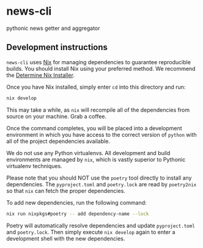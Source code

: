 # news-cli

pythonic news getter and aggregator

## Development instructions

`news-cli` uses [Nix](https://nixos.org) for managing dependencies to guarantee
reproducible builds. You should install Nix using your preferred method. We
recommend the
[Determine Nix Installer](https://github.com/DeterminateSystems/nix-installer).

Once you have Nix installed, simply enter `cd` into this directory and run:

```bash
nix develop
```

This may take a while, as `nix` will recompile all of the dependencies from
source on your machine. Grab a coffee.

Once the command completes, you will be placed into a development environment in
which you have access to the correct version of `python` with all of the project
dependencies available.

We do not use any Python virtualenvs. All development and build environments are
managed by `nix`, which is vastly superior to Pythonic virtualenv techniques.

Please note that you should NOT use the `poetry` tool directly to install any
dependencies. The `pyproject.toml` and `poetry.lock` are read by `poetry2nix` so
that `nix` can fetch the proper dependencies.

To add new dependencies, run the following command:

```bash
nix run nixpkgs#poetry -- add dependency-name --lock
```

Poetry will automatically resolve dependencies and update `pyproject.toml` and
`poetry.lock`. Then simply execute `nix develop` again to enter a development
shell with the new dependencies.
